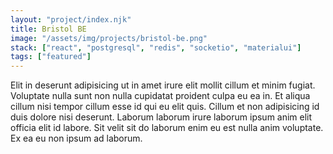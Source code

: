 ```yaml
---
layout: "project/index.njk"
title: Bristol BE
image: "/assets/img/projects/bristol-be.png"
stack: ["react", "postgresql", "redis", "socketio", "materialui"]
tags: ["featured"]
---
```


Elit in deserunt adipisicing ut in amet irure elit mollit cillum et minim fugiat. Voluptate nulla sunt non nulla cupidatat proident culpa eu ea in. Et aliqua cillum nisi tempor cillum esse id qui eu elit quis. Cillum et non adipisicing id duis dolore nisi deserunt. Laborum laborum irure laborum ipsum anim elit officia elit id labore. Sit velit sit do laborum enim eu est nulla anim voluptate. Ex ea eu non ipsum ad laborum.
